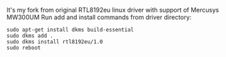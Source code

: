 It's my fork from original RTL8192eu linux driver with support of Mercusys MW300UM
Run add and install commands from driver directory:

```
sudo apt-get install dkms build-essential
sudo dkms add .
sudo dkms install rtl8192eu/1.0
sudo reboot
```




